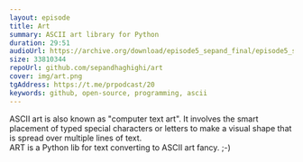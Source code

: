 ```yaml
---
layout: episode
title: Art
summary: ASCII art library for Python
duration: 29:51
audioUrl: https://archive.org/download/episode5_sepand_final/episode5_sepand_final.mp3
size: 33810344
repoUrl: github.com/sepandhaghighi/art
cover: img/art.png
tgAddress: https://t.me/prpodcast/20
keywords: github, open-source, programming, ascii
---
```


<p>
ASCII art is also known as "computer text art". It involves the smart placement of typed special characters or letters to make a visual shape that is spread over multiple lines of text.
<br>
ART is a Python lib for text converting to ASCII art fancy. ;-)
</p>
